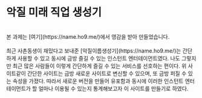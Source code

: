 <h1>악질 미래 직업 생성기</h1>
<br>
본 과제는 [여기](https://name.ho9.me/)에서 영감을 받아 만들었습니다.
<br>
<br>
최근 사촌동생이 재밌다고 보내준 [악질이름생성기](https://name.ho9.me/)는 간단하게 사용할 수 있고 동시에 금방 즐길 수 있는 인스턴트 엔터테이먼트였다. 나도 그렇지만 최근 많은 사람들이 이렇게 
간단하게 즐길 수 있는 서비스를 선호하는 편이다. 위 사이트같이 간단한 사이트는 금방 새로운 사이트로 변신할 수 있으며, 또 금방 퍼질 수 있는 속성을 가졌다. 따라서 새로운 버전을 만들어 유포함과 동시에 이러한 인스턴트 엔터테이먼트가 할 얼마나 이용될 수 있는지 통계해보고자 이 사이트를 만들기로 하였다.